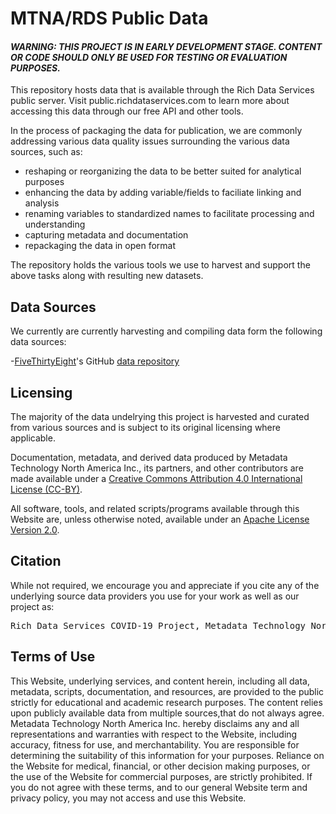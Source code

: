 # MTNA/RDS Public Data 

#### _WARNING: THIS PROJECT IS IN EARLY DEVELOPMENT STAGE. CONTENT OR CODE SHOULD ONLY BE USED FOR TESTING OR EVALUATION PURPOSES._

This repository hosts data that is available through the Rich Data Services public server. Visit public.richdataservices.com to learn more about accessing this data through our free API and other tools. 

In the process of packaging the data for publication, we are commonly addressing various data quality issues surrounding the various data sources, such as:

- reshaping or reorganizing the data to be better suited for analytical purposes
- enhancing the data by adding variable/fields to faciliate linking and analysis
- renaming variables to standardized names to facilitate processing and understanding
- capturing metadata and documentation
- repackaging the data in open format

The repository holds the various tools we use to harvest and support the above tasks along with resulting new datasets.

## Data Sources

We currently are currently harvesting and compiling data form the following data sources:

-[FiveThirtyEight](fivethirtyeight.com)'s GitHub [data repository](https://github.com/fivethirtyeight/data)

## Licensing

The majority of the data undelrying this project is harvested and curated from various sources and is subject to its original licensing where applicable.

Documentation, metadata, and derived data produced by Metadata Technology North America Inc., its partners, and other contributors are made available under a [Creative Commons Attribution 4.0 International License (CC-BY)](https://creativecommons.org/licenses/by/4.0/).

All software, tools, and related scripts/programs available through this Website are, unless otherwise noted, available under an [Apache License Version 2.0](https://www.apache.org/licenses/LICENSE-2.0).

## Citation

While not required, we encourage you and appreciate if you cite any of the underlying source data providers you use for your work as well as our project as:
<pre>Rich Data Services COVID-19 Project, Metadata Technology North America Inc., 2020</pre>

## Terms of Use

This Website, underlying services, and content herein, including all data, metadata, scripts, documentation, and resources, are provided to the public strictly for educational and academic research purposes. The content relies upon publicly available data from multiple sources,that do not always agree. Metadata Technology North America Inc. hereby disclaims any and all representations and warranties with respect to the Website, including accuracy, fitness for use, and merchantability. You are responsible for determining the suitability of this information for your purposes. Reliance on the Website for medical, financial, or other decision making purposes, or the use of the Website for commercial purposes, are strictly prohibited. If you do not agree with these terms, and to our general Website term and privacy policy, you may not access and use this Website.
